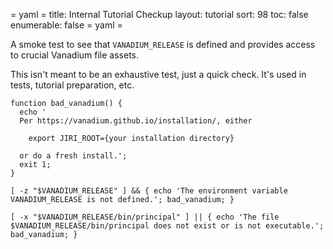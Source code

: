 = yaml =
title: Internal Tutorial Checkup
layout: tutorial
sort: 98
toc: false
enumerable: false
= yaml =

A smoke test to see that `VANADIUM_RELEASE` is defined and provides access to crucial
Vanadium file assets.

This isn't meant to be an exhaustive test, just a quick check. It's used in
tests, tutorial preparation, etc.

<!-- @checkTutorialAssets @test @testui @completer -->
```
function bad_vanadium() {
  echo '
  Per https://vanadium.github.io/installation/, either

    export JIRI_ROOT={your installation directory}

  or do a fresh install.';
  exit 1;
}

[ -z "$VANADIUM_RELEASE" ] && { echo 'The environment variable VANADIUM_RELEASE is not defined.'; bad_vanadium; }

[ -x "$VANADIUM_RELEASE/bin/principal" ] || { echo 'The file $VANADIUM_RELEASE/bin/principal does not exist or is not executable.'; bad_vanadium; }
```
